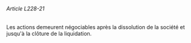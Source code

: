 ###### Article L228-21

Les actions demeurent négociables après la dissolution de la société et jusqu'à la clôture de la liquidation.

